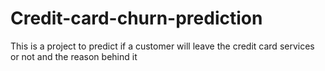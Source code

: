 # Credit-card-churn-prediction
This is a project to predict if a customer will leave the credit card services or not and the reason behind it
